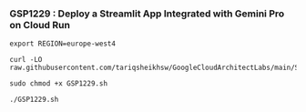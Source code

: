### GSP1229 : Deploy a Streamlit App Integrated with Gemini Pro on Cloud Run 

```
export REGION=europe-west4
```

```
curl -LO raw.githubusercontent.com/tariqsheikhsw/GoogleCloudArchitectLabs/main/Solutions/GSP1229.sh

sudo chmod +x GSP1229.sh

./GSP1229.sh
```

